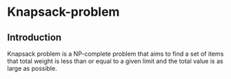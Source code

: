 # Knapsack-problem

## Introduction
Knapsack problem is a NP-complete problem that aims to find a set of items that total weight is less than or equal to a given limit and the total value is as large as possible.  
